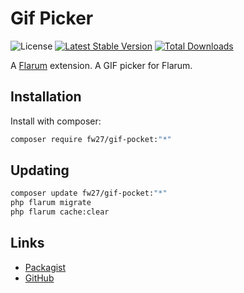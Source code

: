 # Gif Picker

![License](https://img.shields.io/badge/license-MIT-blue.svg) [![Latest Stable Version](https://img.shields.io/packagist/v/fw-ext/gif-picker.svg)](https://packagist.org/packages/fw-ext/gif-picker) [![Total Downloads](https://img.shields.io/packagist/dt/fw-ext/gif-picker.svg)](https://packagist.org/packages/fw-ext/gif-picker)

A [Flarum](https://flarum.org) extension. A GIF picker for Flarum.

## Installation

Install with composer:

```sh
composer require fw27/gif-pocket:"*"
```

## Updating

```sh
composer update fw27/gif-pocket:"*"
php flarum migrate
php flarum cache:clear
```

## Links

- [Packagist](https://packagist.org/packages/fw-ext/gif-picker)
- [GitHub](https://github.com/fw27)
